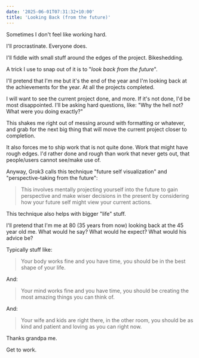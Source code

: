 ```yaml
---
date: '2025-06-01T07:31:32+10:00'
title: 'Looking Back (from the future)'
---
```


Sometimes I don't feel like working hard.

I'll procrastinate. Everyone does.

I'll fiddle with small stuff around the edges of the project. Bikeshedding.

A trick I use to snap out of it is to "_look back from the future_".

I'll pretend that I'm me but it's the end of the year and I'm looking back at the achievements for the year. At all the projects completed.

I will want to see the current project done, and more. If it's not done, I'd be most disappointed. I'll be asking hard questions, like: "Why the hell not? What were you doing exactly?"

This shakes me right out of messing around with formatting or whatever, and grab for the next big thing that will move the current project closer to completion.

It also forces me to ship work that is not quite done. Work that might have rough edges. I'd rather done and rough than work that never gets out, that people/users cannot see/make use of.

Anyway, Grok3 calls this technique "future self visualization" and "perspective-taking from the future":

> This involves mentally projecting yourself into the future to gain perspective and make wiser decisions in the present by considering how your future self might view your current actions.

This technique also helps with bigger "life" stuff.

I'll pretend that I'm me at 80 (35 years from now) looking back at the 45 year old me. What would he say? What would he expect? What would his advice be?

Typically stuff like:

> Your body works fine and you have time, you should be in the best shape of your life.

And:

> Your mind works fine and you have time, you should be creating the most amazing things you can think of.

And:

> Your wife and kids are right there, in the other room, you should be as kind and patient and loving as you can right now.

Thanks grandpa me.

Get to work.